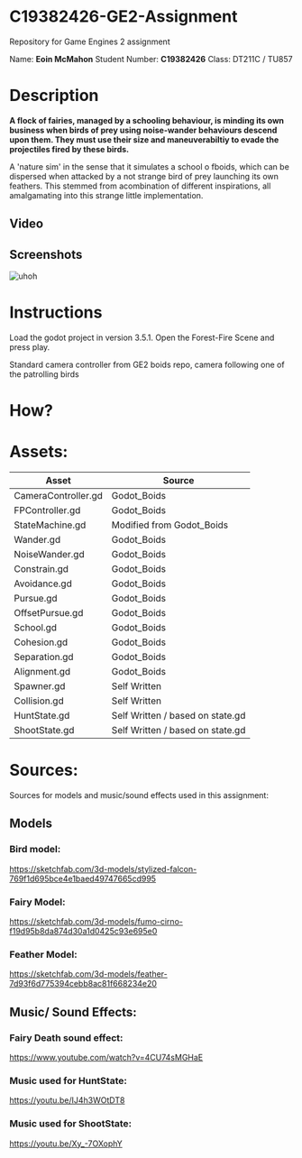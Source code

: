 # C19382426-GE2-Assignment
Repository for Game Engines 2 assignment

Name: **Eoin McMahon**
Student Number: **C19382426**
Class: DT211C / TU857

# Description

**A flock of fairies, managed by a schooling behaviour, is minding its own business when birds of prey using noise-wander behaviours descend upon them. They must use their size and maneuverabiltiy to evade the projectiles fired by these birds.**

A 'nature sim' in the sense that it simulates a school o fboids, which can be dispersed when attacked by a not strange bird of prey launching its own feathers. This stemmed from acombination of different inspirations, all amalgamating into this strange little implementation.

## Video

## Screenshots

![uhoh](./pics/cirno_danger.png)

# Instructions

Load the godot project in version 3.5.1. Open the Forest-Fire Scene and press play.

Standard camera controller from GE2 boids repo, camera following one of the patrolling birds
# How?

# Assets:

| **Asset** | **Source** |
|-----------|-----------|
| CameraController.gd | Godot_Boids |
| FPController.gd | Godot_Boids |
| StateMachine.gd | Modified from Godot_Boids | 
| Wander.gd | Godot_Boids |
| NoiseWander.gd | Godot_Boids |
| Constrain.gd| Godot_Boids |
| Avoidance.gd| Godot_Boids |
| Pursue.gd | Godot_Boids |
| OffsetPursue.gd | Godot_Boids |
| School.gd | Godot_Boids |
| Cohesion.gd | Godot_Boids |
| Separation.gd | Godot_Boids |
| Alignment.gd | Godot_Boids |
| Spawner.gd| Self Written |
| Collision.gd | Self Written |
| HuntState.gd| Self Written / based on state.gd |
| ShootState.gd| Self Written / based on state.gd |

# Sources:
Sources for models and music/sound effects used in this assignment:

## Models
### Bird model:
https://sketchfab.com/3d-models/stylized-falcon-769f1d695bce4e1baed49747665cd995

### Fairy Model:
https://sketchfab.com/3d-models/fumo-cirno-f19d95b8da874d30a1d0425c93e695e0

### Feather Model:
https://sketchfab.com/3d-models/feather-7d93f6d775394cebb8ac81f668234e20

## Music/ Sound Effects:

### Fairy Death sound effect:
https://www.youtube.com/watch?v=4CU74sMGHaE

### Music used for HuntState:
https://youtu.be/IJ4h3WOtDT8

### Music used for ShootState:
https://youtu.be/Xy_-7OXophY


